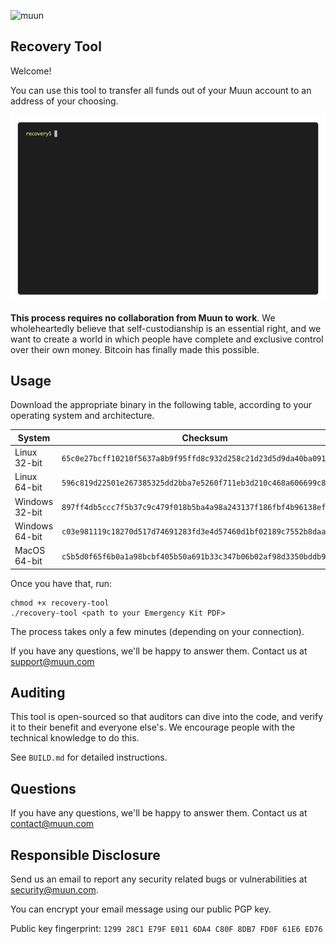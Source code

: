 ![muun](https://muun.com/images/github-banner-v2.png)

## Recovery Tool

Welcome!

You can use this tool to transfer all funds out of your Muun account to an address of your choosing.

![](readme/demo.gif)

**This process requires no collaboration from Muun to work**. We wholeheartedly believe that self-custodianship
is an essential right, and we want to create a world in which people have complete and exclusive
control over their own money. Bitcoin has finally made this possible.

## Usage

Download the appropriate binary in the following table, according to your operating system and
architecture.

| System | Checksum | Link |
| --- | --- | --- |
| Linux 32-bit | `65c0e27bcff10210f5637a8b9f95ffd8c932d258c21d23d5d9da40ba091864a3` | [Download](https://raw.githubusercontent.com/muun/recovery/master/bin/recovery-tool-linux32) |
| Linux 64-bit | `596c819d22501e267385325dd2bba7e5260f711eb3d210c468a606699c8d8369` | [Download](https://raw.githubusercontent.com/muun/recovery/master/bin/recovery-tool-linux64) |
| Windows 32-bit | `897ff4db5ccc7f5b37c9c479f018b5ba4a98a243137f186fbf4b96138eff6adc` | [Download](https://raw.githubusercontent.com/muun/recovery/master/bin/recovery-tool-windows32.exe) |
| Windows 64-bit | `c03e981119c18270d517d74691283fd3e4d57460d1bf02189c7552b8daa06625` | [Download](https://raw.githubusercontent.com/muun/recovery/master/bin/recovery-tool-windows64.exe) |
| MacOS 64-bit | `c5b5d0f65f6b0a1a98bcbf405b50a691b33c347b06b02af98d3350bddb9353f3` | [Download](https://raw.githubusercontent.com/muun/recovery/master/bin/recovery-tool-macos64) |

Once you have that, run:

```
chmod +x recovery-tool
./recovery-tool <path to your Emergency Kit PDF>
```

The process takes only a few minutes (depending on your connection).

If you have any questions, we'll be happy to answer them. Contact us at support@muun.com

## Auditing

This tool is open-sourced so that auditors can dive into the code, and verify it to their benefit
and everyone else's. We encourage people with the technical knowledge to do this.

See `BUILD.md` for detailed instructions.

## Questions

If you have any questions, we'll be happy to answer them. Contact us at contact@muun.com


## Responsible Disclosure

Send us an email to report any security related bugs or vulnerabilities at [security@muun.com](mailto:security@muun.com).

You can encrypt your email message using our public PGP key.

Public key fingerprint: `1299 28C1 E79F E011 6DA4 C80F 8DB7 FD0F 61E6 ED76`

